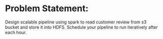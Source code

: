 # Problem Statement:
Design scalable pipeline using spark to read customer review from s3 bucket and store it into HDFS. Schedule your pipeline to run iteratively after each hour.
